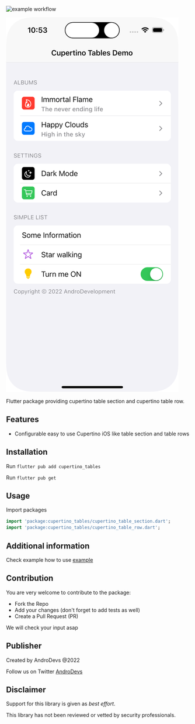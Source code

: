 ![example workflow](https://github.com/esodot/flutter_cupertino_tables/actions/workflows/flutter.yml/badge.svg)

![In-App Review iOS Demo](https://github.com/esodot/flutter_cupertino_tables/blob/master/screenshots/ios.png)

Flutter package providing cupertino table section and cupertino table row.

## Features

- Configurable easy to use Cupertino iOS like table section and table rows

## Installation

Run `flutter pub add cupertino_tables`

Run `flutter pub get`

## Usage

Import packages

```dart
import 'package:cupertino_tables/cupertino_table_section.dart';
import 'package:cupertino_tables/cupertino_table_row.dart';
```

## Additional information

Check example how to use [example](example/README.md)

## Contribution

You are very welcome to contribute to the package:

- Fork the Repo
- Add your changes (don't forget to add tests as well)
- Create a Pull Request (PR)

We will check your input asap

## Publisher

Created by AndroDevs @2022

Follow us on Twitter [AndroDevs](https://twitter.com/AndroDevs)

## Disclaimer

Support for this library is given as _best effort_.

This library has not been reviewed or vetted by security professionals.
